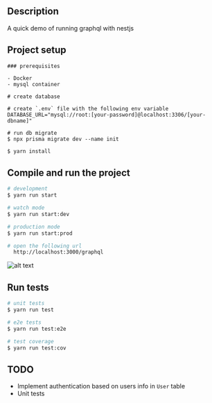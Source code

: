 ## Description

A quick demo of running graphql with nestjs

## Project setup

```
### prerequisites

- Docker
- mysql container

# create database

# create `.env` file with the following env variable
DATABASE_URL="mysql://root:[your-password]@localhost:3306/[your-dbname]"

# run db migrate
$ npx prisma migrate dev --name init

```

```bash
$ yarn install
```

## Compile and run the project

```bash
# development
$ yarn run start

# watch mode
$ yarn run start:dev

# production mode
$ yarn run start:prod

# open the following url
  http://localhost:3000/graphql

```

![alt text](https://github.com/user-attachments/assets/5cce5c76-170e-4ba3-94ad-77d8db2aa4d1)

## Run tests

```bash
# unit tests
$ yarn run test

# e2e tests
$ yarn run test:e2e

# test coverage
$ yarn run test:cov
```

## TODO

- Implement authentication based on users info in `User` table
- Unit tests
